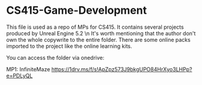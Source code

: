 # CS415-Game-Development
This file is used as a repo of MPs for CS415. It contains several projects produced by Unreal Engine 5.2 \n
It's worth mentioning that the author don't own the whole copywrite to the entire folder. There are some online packs imported to the project like the online learning kits.

You can access the folder via onedrive:


MP1: InfiniteMaze https://1drv.ms/f/s!ApZpz573J9bkgUPO84HrXyo3LHPp?e=PDLyQL
